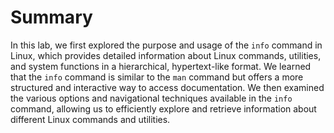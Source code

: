 # Summary

In this lab, we first explored the purpose and usage of the `info` command in Linux, which provides detailed information about Linux commands, utilities, and system functions in a hierarchical, hypertext-like format. We learned that the `info` command is similar to the `man` command but offers a more structured and interactive way to access documentation. We then examined the various options and navigational techniques available in the `info` command, allowing us to efficiently explore and retrieve information about different Linux commands and utilities.

